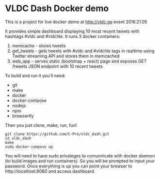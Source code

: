 # VLDC Dash Docker demo #

This is a project for live docker demo at http://vldc.gq event 2016.21.05

It provides simple dashboard displaying 10 most recent tweets with hashtags #vldc and #vldclite.
It runs 3 docker containers:

1. memcache - stores tweets
2. get_tweets - gets tweets with #vldc and #vldclite tags in realtime using Twitter streaming API and stores them in memcached
3. web_app - serves static (bootstrap + react) page and exposes GET /tweets JSON endpoint with 10 recent tweets

To build and run it you'll need:

* git
* make
* docker
* docker-compose
* nodejs
* npm
* browserify

Then you just clone, make, run, fun!

    git clone https://github.com/C-Pro/vldc_dash.git
    cd vldc_dash
    make
    sudo docker-compose up

You will need to have sudo priveleges to comunnicate with docker daemon (to build images and run containers). So you will be prompted to input your password.
Once everything is up you can point your browser to http://localhost:8080 and access dashboard.
